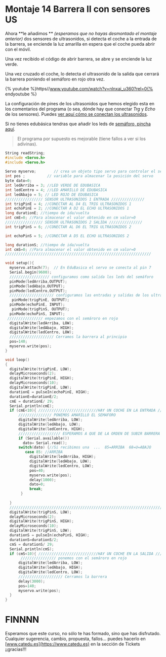 
# Montaje 14 Barrera II con sensores US

Ahora **le añadimos ** *(esperamos que no hayas desmontado el montaje anterior)* dos sensores de ultrasonidos, si detecta el coche a la entrada de la barrera, se enciende la luz amarilla en espera que el coche pueda abrir con el móvil.

Una vez recibido el código de abrir barrera, se abre y se enciende la luz verde.

Una vez cruzado el coche, lo detecta el ultrasonido de la salida que cerrará la barrera poniendo el semáforo en rojo otra vez.

{% youtube %}https//www.youtube.com/watch?v=nlnxai_u360?rel=0{% endyoutube %}

La configuración de pines de los ultrasonidos que hemos elegido esta en los comentarios del programa (o sea, dónde hay que conectar *Trg* y *Echo* de los sensores). Puedes [ver aquí cómo se conectan los ultrasonidos](/montaje_7_medicin_de_la_distancia.md).

Si no tienes edubásica tendras que añadir los leds de [semáforo, pincha aquí](/montaje_3_semforo_edubasica.md).

>El programa por supuesto es mejorable (tiene fallos a ver si los adivinas).



```cpp
String readString;
#include <Servo.h> 
#include <Servo.h> 
 
Servo myservo;        // crea un objeto tipo servo para controlar el servo 
int pos ;          // variable para almacenar la posición del servo
byte dato=0; 
int ledArriba = 3; //LED VERDE DE EDUBASICA
int ledCentro = 4; //LED AMARILLO DE EDUBASICA
int ledAbajo = 5; // LED ROJO DE EDUBASICA
///////////////// SENSOR ULTRASONIDOS 1 ENTRADA ///////////////
int trigPinE = 4; //CONECTAR AL D4 EL TRIG ULTRASONIDOS 1
int echoPinE = 2; //CONECTAR A D2 EL ECHO ULTRASONIDOS 1
long durationE; //tiempo de ida/vuelta
int cmE=0; //Para almacenar el valor obtenido en cm valor=0
///////////////// SENSOR ULTRASONIDOS 2 SALIDA ///////////////
int trigPinS = 6; //CONECTAR AL D6 EL TRIG ULTRASONIDOS 2

int echoPinS = 5; //CONECTAR A D5 EL ECHO ULTRASONIDOS 2

long durationS; //tiempo de ida/vuelta
int cmS=0; //Para almacenar el valor obtenido en cm valor=0
//////////////////////////////////////////////////////////////////

void setup(){ 
  myservo.attach(7);  // En EduBasica el servo se conecta al pin 7 
  Serial.begin(9600);
  ////////////////// configuramos como salida los leds del semáforo
  pinMode(ledArriba,OUTPUT);
  pinMode(ledAbajo,OUTPUT);
  pinMode(ledCentro,OUTPUT);
  //////////////////// configuramos las entradas y salidas de los ultrasonidos E y S
   pinMode(trigPinE, OUTPUT);
  pinMode(echoPinE, INPUT);
   pinMode(trigPinS, OUTPUT);
  pinMode(echoPinS, INPUT);
 //////////////// empezamos con el semároro en rojo
  digitalWrite(ledArriba, LOW);
  digitalWrite(ledAbajo, HIGH);
  digitalWrite(ledCentro, LOW);
  //////////////////// Cerramos la barrera al principio
  pos=140;        
  myservo.write(pos); 
}

void loop() 
{ 
  digitalWrite(trigPinE, LOW);
  delayMicroseconds(2);
  digitalWrite(trigPinE, HIGH);
  delayMicroseconds(10);
  digitalWrite(trigPinE, LOW);
  durationE = pulseIn(echoPinE, HIGH);
  durationE=durationE/2;
  cmE = durationE/ 29;
  Serial.println(cmE);
  if (cmE<10){ ///////////////////////////HAY UN COCHE EN LA ENTRADA /////////////
      /////////////// PONEMOS AMARILLO EL SEMAFORO
      digitalWrite(ledArriba, LOW);
      digitalWrite(ledAbajo, LOW);
      digitalWrite(ledCentro, HIGH);
      /////////////////// ESPERAMOS A QUE DE LA ORDEN DE SUBIR BARRERA 
      if (Serial.available())
        dato= Serial.read();
      switch(dato) {//Si recibimos una  ...  85=ARRIBA  68=U=ABAJO
         case 85: //ARRIBA
           digitalWrite(ledArriba, HIGH);
           digitalWrite(ledAbajo, LOW);
           digitalWrite(ledCentro, LOW);
           pos=40;        
           myservo.write(pos); 
           delay(1000); 
           dato=0;
           break;
       }
       
  }
  ///////////////////////////////////////////////////////////////////////////
  digitalWrite(trigPinS, LOW);
  delayMicroseconds(2);
  digitalWrite(trigPinS, HIGH);
  delayMicroseconds(10);
  digitalWrite(trigPinS, LOW);
  durationS = pulseIn(echoPinS, HIGH);
  durationS=durationS/2;
  cmS = durationS/ 29;
  Serial.println(cmS);
  if (cmS<10){ ///////////////////////////HAY UN COCHE EN LA SALIDA /////////////
       //////////////// ponemos con el semároro en rojo
      digitalWrite(ledArriba, LOW);
      digitalWrite(ledAbajo, HIGH);
      digitalWrite(ledCentro, LOW);
      //////////////////// Cerramos la barrera
      delay(3000);
      pos=140;        
      myservo.write(pos); 
  }
}
```
# FINNNN
Esperamos que este curso, no sólo te has formado, sino que has disfrutado. Cualquier sugerencia, cambio, propuesta, fallos... puedes hacerlo en [www.catedu.es](https://www.catedu.es) en la sección de Tickets ¡¡gracias!!!

